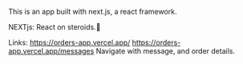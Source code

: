 This is an app built with next.js, a react framework.

NEXTjs: React on steroids.🧬


Links:
https://orders-app.vercel.app/
https://orders-app.vercel.app/messages
Navigate with message, and order details.
